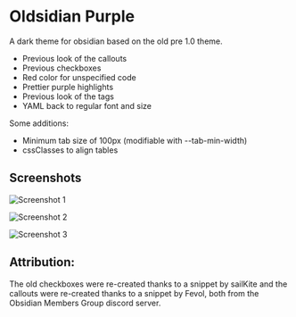 # Oldsidian Purple
A dark theme for obsidian based on the old pre 1.0 theme.
- Previous look of the callouts
- Previous checkboxes
- Red color for unspecified code
- Prettier purple highlights
- Previous look of the tags
- YAML back to regular font and size

Some additions:
- Minimum tab size of 100px (modifiable with --tab-min-width)
- cssClasses to align tables

## Screenshots
![Screenshot 1](https://github.com/ltctceplrm/oldsidian-purple/blob/main/Screenshot%201.png?raw=true" "Screenshot 1")

![Screenshot 2](https://github.com/ltctceplrm/oldsidian-purple/blob/main/Screenshot%202.png?raw=true" "Screenshot 2")

![Screenshot 3](https://github.com/ltctceplrm/oldsidian-purple/blob/main/Screenshot%203.png?raw=true" "Screenshot 3")


## Attribution:
The old checkboxes were re-created thanks to a snippet by sailKite and the callouts were re-created thanks to a snippet by Fevol, both from the Obsidian Members Group discord server.

